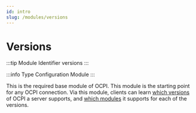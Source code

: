 ```yaml
---
id: intro
slug: /modules/versions
---
```

# Versions

:::tip Module Identifier
versions
:::

:::info Type
Configuration Module
:::

This is the required base module of OCPI. This module is the starting point for any OCPI connection. Via this module,
clients can learn [which versions](/06-versions/02-version-information-endpoint.md) of OCPI a server
supports, and [which modules](/06-versions/03-version-details-endpoint.md) it supports for each of the
versions.
